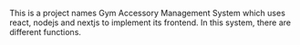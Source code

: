 This is a project names Gym Accessory Management System which uses react, nodejs and nextjs to implement its frontend. In this system, there are different functions.
